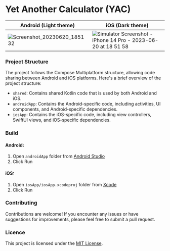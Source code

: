 # Yet Another Calculator (YAC)

| Android (Light theme) | iOS (Dark theme) |
| ----------- | ----------- |
| ![Screenshot_20230620_185132](https://github.com/vladleesi/yet-another-calculator/assets/30999008/f987e5b9-b6a5-4093-a66a-0f8b8bc20de2) | ![Simulator Screenshot - iPhone 14 Pro - 2023-06-20 at 18 51 58](https://github.com/vladleesi/yet-another-calculator/assets/30999008/f02b61a5-f1ca-434a-9bfd-f3a61c648bbb) |

### Project Structure
The project follows the Compose Multiplatform structure, allowing code sharing between Android and iOS platforms. Here's a brief overview of the project structure:

- `shared`: Contains shared Kotlin code that is used by both Android and iOS.
- `androidApp`: Contains the Android-specific code, including activities, UI components, and Android-specific dependencies.
- `iosApp`: Contains the iOS-specific code, including view controllers, SwiftUI views, and iOS-specific dependencies.

### Build
#### Android:
1. Open `androidApp` folder from [Android Studio](https://developer.android.com/studio)
2. Click Run

#### iOS:
1. Open `iosApp/iosApp.xcodeproj` folder from [Xcode](https://developer.apple.com/xcode/resources/)
2. Click Run

### Contributing
Contributions are welcome! If you encounter any issues or have suggestions for improvements, please feel free to submit a pull request.

### Licence
This project is licensed under the [MIT License](LICENSE).
